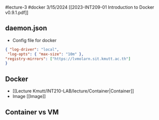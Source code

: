 #lecture-3 #docker 
3/15/2024
[[2023-INT209-01 Introduction to Docker v0.9.1.pdf]]

## daemon.json
- Config file for docker
```json
{ "log-driver": "local",
 "log-opts": { "max-size": "10m" }, 
"registry-mirrors": ["https://lvmolarn.sit.kmutt.ac.th"] 
}
```


## Docker 
- [[Lecture Kmutt/INT210-LAB/lecture/Container|Container]]
- Image [[Image]]


## Container vs VM


